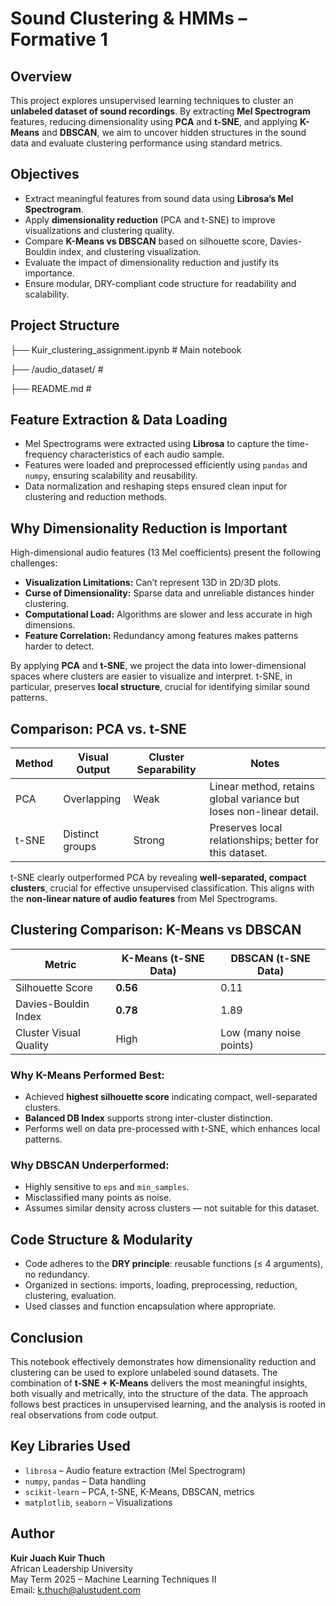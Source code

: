 # Sound Clustering & HMMs – Formative 1

## Overview

This project explores unsupervised learning techniques to cluster an **unlabeled dataset of sound recordings**. By extracting **Mel Spectrogram** features, reducing dimensionality using **PCA** and **t-SNE**, and applying **K-Means** and **DBSCAN**, we aim to uncover hidden structures in the sound data and evaluate clustering performance using standard metrics.

## Objectives

- Extract meaningful features from sound data using **Librosa’s Mel Spectrogram**.
- Apply **dimensionality reduction** (PCA and t-SNE) to improve visualizations and clustering quality.
- Compare **K-Means vs DBSCAN** based on silhouette score, Davies-Bouldin index, and clustering visualization.
- Evaluate the impact of dimensionality reduction and justify its importance.
- Ensure modular, DRY-compliant code structure for readability and scalability.


## Project Structure
├── Kuir_clustering_assignment.ipynb # Main notebook

├── /audio_dataset/ #

├── README.md #


## Feature Extraction & Data Loading

- Mel Spectrograms were extracted using **Librosa** to capture the time-frequency characteristics of each audio sample.
- Features were loaded and preprocessed efficiently using `pandas` and `numpy`, ensuring scalability and reusability.
- Data normalization and reshaping steps ensured clean input for clustering and reduction methods.

## Why Dimensionality Reduction is Important

High-dimensional audio features (13 Mel coefficients) present the following challenges:

- **Visualization Limitations:** Can’t represent 13D in 2D/3D plots.
- **Curse of Dimensionality:** Sparse data and unreliable distances hinder clustering.
- **Computational Load:** Algorithms are slower and less accurate in high dimensions.
- **Feature Correlation:** Redundancy among features makes patterns harder to detect.

By applying **PCA** and **t-SNE**, we project the data into lower-dimensional spaces where clusters are easier to visualize and interpret. t-SNE, in particular, preserves **local structure**, crucial for identifying similar sound patterns.

## Comparison: PCA vs. t-SNE

| Method | Visual Output | Cluster Separability | Notes |
|--------|----------------|----------------------|-------|
| PCA    | Overlapping    | Weak                 | Linear method, retains global variance but loses non-linear detail. |
| t-SNE  | Distinct groups| Strong               | Preserves local relationships; better for this dataset. |

t-SNE clearly outperformed PCA by revealing **well-separated, compact clusters**, crucial for effective unsupervised classification. This aligns with the **non-linear nature of audio features** from Mel Spectrograms.


## Clustering Comparison: K-Means vs DBSCAN

| Metric                | K-Means (t-SNE Data) | DBSCAN (t-SNE Data) |
|-----------------------|----------------------|----------------------|
| Silhouette Score      | **0.56**              | 0.11                 |
| Davies-Bouldin Index  | **0.78**              | 1.89                 |
| Cluster Visual Quality| High                  | Low (many noise points) |

### Why K-Means Performed Best:
- Achieved **highest silhouette score** indicating compact, well-separated clusters.
- **Balanced DB Index** supports strong inter-cluster distinction.
- Performs well on data pre-processed with t-SNE, which enhances local patterns.

### Why DBSCAN Underperformed:
- Highly sensitive to `eps` and `min_samples`.
- Misclassified many points as noise.
- Assumes similar density across clusters — not suitable for this dataset.

## Code Structure & Modularity

- Code adheres to the **DRY principle**: reusable functions (≤ 4 arguments), no redundancy.
- Organized in sections: imports, loading, preprocessing, reduction, clustering, evaluation.
- Used classes and function encapsulation where appropriate.

## Conclusion

This notebook effectively demonstrates how dimensionality reduction and clustering can be used to explore unlabeled sound datasets. The combination of **t-SNE + K-Means** delivers the most meaningful insights, both visually and metrically, into the structure of the data. The approach follows best practices in unsupervised learning, and the analysis is rooted in real observations from code output.

## Key Libraries Used

- `librosa` – Audio feature extraction (Mel Spectrogram)
- `numpy`, `pandas` – Data handling
- `scikit-learn` – PCA, t-SNE, K-Means, DBSCAN, metrics
- `matplotlib`, `seaborn` – Visualizations

## Author

**Kuir Juach Kuir Thuch**  
African Leadership University  
May Term 2025 – Machine Learning Techniques II  
Email: k.thuch@alustudent.com

